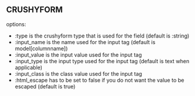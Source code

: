 CRUSHYFORM
----------

options:
- :type is the crushyform type that is used for the field (default is :string)
- :input_name is the name used for the input tag (default is model[columnname])
- :input_value is the input value used for the input tag
- :input_type is the input type used for the input tag (default is text when applicable)
- :input_class is the class value used for the input tag
- :html_escape has to be set to false if you do not want the value to be escaped (default is true)